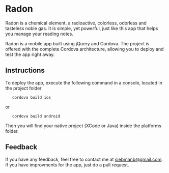 Radon
=====

Radon is a chemical element, a radioactive, colorless, odorless and tasteless noble gas. It is simple, yet powerful, just like this app that helps you manage your reading notes.

Radon is a mobile app built using jQuery and Cordova. The project is offered with the complete Cordova architecture, allowing you to deploy and test the app right away.

## Instructions
To deploy the app, execute the following command in a console, located in the project folder
```
   cordova build ios
```
or
```
   cordova build android
```

Then you will find your native project (XCode or Java) inside the platforms folder.

## Feedback

If you have any feedback, feel free to contact me at siebmanb@gmail.com. If you have improvments for the app, just do a pull request.